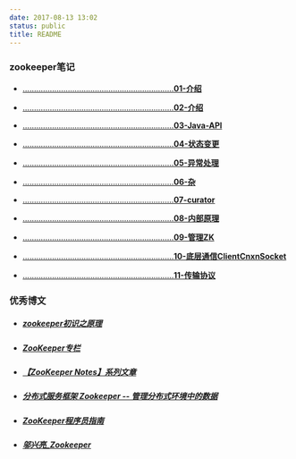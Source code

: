 ```yaml
---
date: 2017-08-13 13:02
status: public
title: README
---
```


### zookeeper笔记
  
   - [...................................................................**01-介绍**](/01-介绍.md)  

   - [...................................................................**02-介绍**](/01-介绍.md)  

   - [...................................................................**03-Java-API**]()  

   - [...................................................................**04-状态变更**]()  

   - [...................................................................**05-异常处理**]()  

   - [...................................................................**06-杂**]()  

   - [...................................................................**07-curator**]()  

   - [...................................................................**08-内部原理**]()  

   - [...................................................................**09-管理ZK**]()  


   - [...................................................................**10-底层通信ClientCnxnSocket**]()  

   - [...................................................................**11-传输协议**]()  

### 优秀博文
- ##### [**zookeeper初识之原理**](http://www.cnblogs.com/iliuyuet/p/5566376.html)

- ##### [**ZooKeeper专栏**](http://blog.csdn.net/ITer_ZC/article/category/2719317)

- ##### [**【ZooKeeper Notes】系列文章**](http://nileader.blog.51cto.com/1381108/1068033)

- ##### [**分布式服务框架 Zookeeper -- 管理分布式环境中的数据**](https://www.ibm.com/developerworks/cn/opensource/os-cn-zookeeper/)

- ##### [**ZooKeeper程序员指南**](http://netcome.iteye.com/blog/1474244)

- ##### [邬兴亮_Zookeeper](http://www.cnblogs.com/wuxl360/category/874409.html)